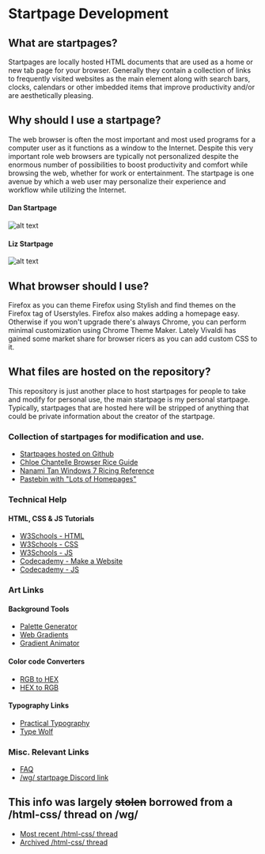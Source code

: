 # Startpage Development

## What are startpages?
Startpages are locally hosted HTML documents that are used as a home or new tab page for your browser. Generally they contain a collection of links to frequently visited websites as the main element along with search bars, clocks, calendars or other imbedded items that improve productivity and/or are aesthetically pleasing.

## Why should I use a startpage?
The web browser is often the most important and most used programs for a computer user as it functions as a window to the Internet. Despite this very important role web browsers are typically not personalized despite the enormous number of possibilities to boost productivity and comfort while browsing the web, whether for work or entertainment. The startpage is one avenue by which a web user may personalize their experience and workflow while utilizing the Internet.

#### Dan Startpage
![alt text](https://github.com/coffee-dan/startpage/blob/master/dan/startpage-preview.png "Dan startpage preview")

#### Liz Startpage
![alt text](https://github.com/coffee-dan/startpage/blob/master/liz/startpage-preview.png "Liz startpage preview") 

## What browser should I use?
Firefox as you can theme Firefox using Stylish and find themes on the Firefox tag of Userstyles. Firefox also makes adding a homepage easy.
Otherwise if you won't upgrade there's always Chrome, you can perform minimal customization using Chrome Theme Maker. Lately Vivaldi has gained some market share for browser ricers as you can add custom CSS to it.

## What files are hosted on the repository?
This repository is just another place to host startpages for people to take and modify for personal use, the main startpage is my personal startpage. Typically, startpages that are hosted here will be stripped of anything that could be private information about the creator of the startpage.

### Collection of startpages for modification and use.
* [Startpages hosted on Github](http://startpages.github.io/)
* [Chloe Chantelle Browser Rice Guide](http://chloechantelle.com/guide#BrowserRice)
* [Nanami Tan Windows 7 Ricing Reference](http://nanami-tan.info/#HTMLPage)
* [Pastebin with "Lots of Homepages"](http://pastebin.com/ZJvDn0eN)

### Technical Help
#### HTML, CSS & JS Tutorials
* [W3Schools - HTML](http://www.w3schools.com/html/default.asp)
* [W3Schools - CSS](http://www.w3schools.com/css/default.asp)
* [W3Schools - JS](http://www.w3schools.com/js/default.asp)
* [Codecademy - Make a Website](https://www.codecademy.com/learn/make-a-website)
* [Codecademy - JS](https://www.codecademy.com/learn/javascript)

### Art Links
#### Background Tools
* [Palette Generator](http://palettegenerator.com/)
* [Web Gradients](https://webgradients.com/)
* [Gradient Animator](https://www.gradient-animator.com/)
#### Color code Converters
* [RGB to HEX](http://www.javascripter.net/faq/rgbtohex.htm)
* [HEX to RGB](http://www.javascripter.net/faq/hextorgb.htm)
#### Typography Links
* [Practical Typography](http://practicaltypography.com/)
* [Type Wolf](https://www.typewolf.com/)

### Misc. Relevant Links
* [FAQ](http://pastebin.com/PdPrW5aP)
* [/wg/ startpage Discord link](https://discord.gg/ExAGgVR)

## This info was largely ~~stolen~~ borrowed from a /html-css/ thread on /wg/
* [Most recent /html-css/ thread](http://boards.4chan.org/wg/thread/7168222)
* [Archived /html-css/ thread](http://boards.4chan.org/wg/thread/7132897)
